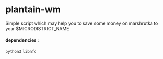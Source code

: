 # plantain-wm
Simple script which may help you to save some money on marshrutka to your $MICRODISTRICT_NAME
#### dependencies :
`python3`
`libnfc`

